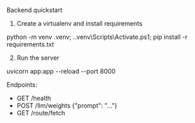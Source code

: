 Backend quickstart

1. Create a virtualenv and install requirements

python -m venv .venv; .\.venv\Scripts\Activate.ps1; pip install -r requirements.txt

2. Run the server

uvicorn app:app --reload --port 8000

Endpoints:
- GET /health
- POST /llm/weights {"prompt": "..."}
- GET /route/fetch
